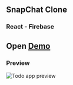## SnapChat Clone

### React - Firebase

## Open [Demo](https://snapchatt-t.web.app/)

### Preview

![Todo app preview](https://i.imgur.com/8VzQrf4.png)

